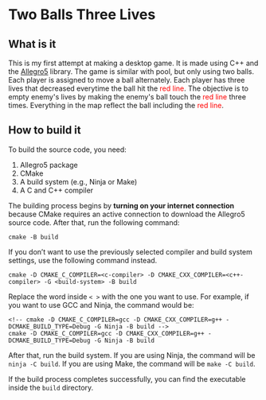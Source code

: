 # Two Balls Three Lives

## What is it

This is my first attempt at making a desktop game. It is made using C++ and the [Allegro5](https://liballeg.org/) library. The game is similar with pool, but only using two balls. Each player is assigned to move a ball alternately. Each player has three lives that decreased everytime the ball hit the <font color="red">red line</font>. The objective is to empty enemy's lives by making the enemy's ball touch the <font color="red">red line</font> three times. Everything in the map reflect the ball including the <font color="red">red line</font>.
<!-- * It is a 2D turn-based board game. -->
<!-- * It currently doesn't have assets (everything is drawn as 2D primitives). -->
<!-- * It currently only supports two-player mode and has only one map. -->
<!-- * It primarily uses the mouse for input. -->

## How to build it

To build the source code, you need:
1. Allegro5 package
2. CMake
3. A build system (e.g., Ninja or Make)
4. A C and C++ compiler

<!-- Make sure all of them are installed and available in your platform's path (`%PATH` on Windows, `$PATH` on Linux and macOS) before proceeding. -->

The building process begins by **turning on your internet connection** because CMake requires an active connection to download the Allegro5 source code. After that, run the following command:
```
cmake -B build
```

If you don’t want to use the previously selected compiler and build system settings, use the following command instead.
```
cmake -D CMAKE_C_COMPILER=<c-compiler> -D CMAKE_CXX_COMPILER=<c++-compiler> -G <build-system> -B build
```

Replace the word inside `< >` with the one you want to use. For example, if you want to use GCC and Ninja, the command would be:
```
<!-- cmake -D CMAKE_C_COMPILER=gcc -D CMAKE_CXX_COMPILER=g++ -DCMAKE_BUILD_TYPE=Debug -G Ninja -B build -->
cmake -D CMAKE_C_COMPILER=gcc -D CMAKE_CXX_COMPILER=g++ -DCMAKE_BUILD_TYPE=Debug -G Ninja -B build
```

After that, run the build system. If you are using Ninja, the command will be `ninja -C build`. If you are using Make, the command will be `make -C build`.

If the build process completes successfully, you can find the executable inside the `build` directory.
